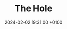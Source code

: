 ---
layout: gameinfo
title:  "The Hole"
titleclass: font28px
date:   2024-02-02 19:31:00 +0100
categories: jams

permalink: /jams/thehole
link: https://munjidev.itch.io/the-hole
preview: /assets/images/TheHole.png
fulltitle: "The Hole"
releasedate: "2023/02/15"
company: "Black and White Jam N°11"
role: "Programmer & Designer"
---